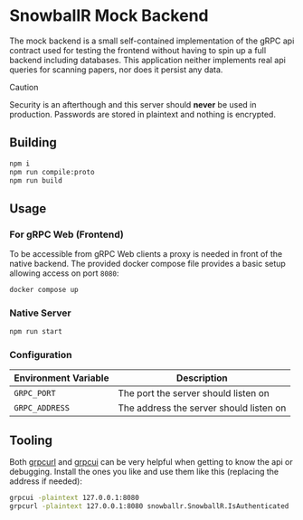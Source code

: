 # SnowballR Mock Backend

The mock backend is a small self-contained implementation of the gRPC api
contract used for testing the frontend without having to spin up a full backend
including databases. This application neither implements real api queries for
scanning papers, nor does it persist any data.

> [!CAUTION]
> Security is an afterthough and this server should **never** be used in
> production. Passwords are stored in plaintext and nothing is encrypted.

## Building

```sh
npm i
npm run compile:proto
npm run build
```

## Usage

### For gRPC Web (Frontend)

To be accessible from gRPC Web clients a proxy is needed in front of the native
backend. The provided docker compose file provides a basic setup allowing
access on port `8080`:

```sh
docker compose up
```

### Native Server

```sh
npm run start
```

### Configuration

| Environment Variable | Description                             |
| -------------------- | --------------------------------------- |
| `GRPC_PORT`          | The port the server should listen on    |
| `GRPC_ADDRESS`       | The address the server should listen on |

## Tooling

Both [grpcurl](https://github.com/fullstorydev/grpcurl) and
[grpcui](https://github.com/fullstorydev/grpcui) can be very helpful when
getting to know the api or debugging. Install the ones you like and use them
like this (replacing the address if needed):

```sh
grpcui -plaintext 127.0.0.1:8080
grpcurl -plaintext 127.0.0.1:8080 snowballr.SnowballR.IsAuthenticated
```

